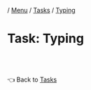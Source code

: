 / [Menu](/documentation/README.md) / [Tasks](/documentation/tasks/README.md) / [Typing](typing.md)

# Task: Typing

<br>
<br>

👈 Back to [Tasks](/documentation/tasks/README.md)
